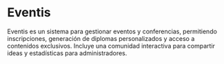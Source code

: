# Eventis
Eventis es un sistema para gestionar eventos y conferencias, permitiendo inscripciones, generación de diplomas personalizados y acceso a contenidos exclusivos. Incluye una comunidad interactiva para compartir ideas y estadísticas para administradores.
